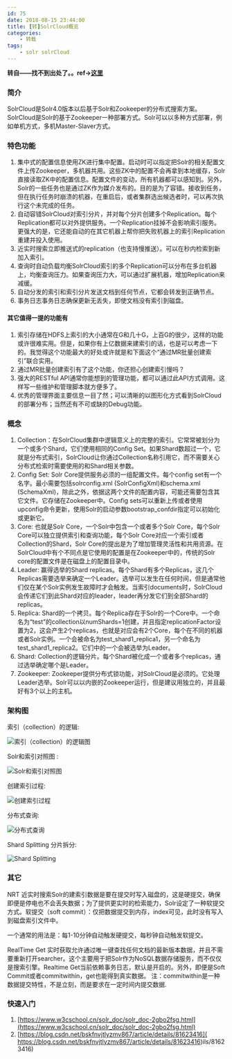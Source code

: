 ```yaml
---
id: 75
date: 2018-08-15 23:44:00
title: [转]SolrCloud概览
categories:
    - 转载
tags:
    - solr solrCloud
---
```


**转自——找不到出处了。。ref->[这里](https://blog.csdn.net/Yoara/article/details/50825211)**

### 简介

SolrCloud是Solr4.0版本以后基于Solr和Zookeeper的分布式搜索方案。SolrCloud是Solr的基于Zookeeper一种部署方式。Solr可以以多种方式部署，例如单机方式，多机Master-Slaver方式。

### 特色功能
1. 集中式的配置信息使用ZK进行集中配置。启动时可以指定把Solr的相关配置文件上传Zookeeper，多机器共用。这些ZK中的配置不会再拿到本地缓存，Solr直接读取ZK中的配置信息。配置文件的变动，所有机器都可以感知到。另外，Solr的一些任务也是通过ZK作为媒介发布的。目的是为了容错。接收到任务，但在执行任务时崩溃的机器，在重启后，或者集群选出候选者时，可以再次执行这个未完成的任务。
2. 自动容错SolrCloud对索引分片，并对每个分片创建多个Replication。每个Replication都可以对外提供服务。一个Replication挂掉不会影响索引服务。更强大的是，它还能自动的在其它机器上帮你把失败机器上的索引Replication重建并投入使用。
3. 近实时搜索立即推送式的replication（也支持慢推送）。可以在秒内检索到新加入索引。
4. 查询时自动负载均衡SolrCloud索引的多个Replication可以分布在多台机器上，均衡查询压力。如果查询压力大，可以通过扩展机器，增加Replication来减缓。
5. 自动分发的索引和索引分片发送文档到任何节点，它都会转发到正确节点。
6. 事务日志事务日志确保更新无丢失，即使文档没有索引到磁盘。

#### 其它值得一提的功能有
1. 索引存储在HDFS上索引的大小通常在G和几十G，上百G的很少，这样的功能或许很难实用。但是，如果你有上亿数据来建索引的话，也是可以考虑一下的。我觉得这个功能最大的好处或许就是和下面这个“通过MR批量创建索引”联合实用。
2. 通过MR批量创建索引有了这个功能，你还担心创建索引慢吗？
3. 强大的RESTful API通常你能想到的管理功能，都可以通过此API方式调用。这样写一些维护和管理脚本就方便多了。
4. 优秀的管理界面主要信息一目了然；可以清晰的以图形化方式看到SolrCloud的部署分布；当然还有不可或缺的Debug功能。

### 概念
1. Collection：在SolrCloud集群中逻辑意义上的完整的索引。它常常被划分为一个或多个Shard，它们使用相同的Config Set。如果Shard数超过一个，它就是分布式索引，SolrCloud让你通过Collection名称引用它，而不需要关心分布式检索时需要使用的和Shard相关参数。
2. Config Set: Solr Core提供服务必须的一组配置文件。每个config set有一个名字。最小需要包括solrconfig.xml (SolrConfigXml)和schema.xml (SchemaXml)，除此之外，依据这两个文件的配置内容，可能还需要包含其它文件。它存储在Zookeeper中。Config sets可以重新上传或者使用upconfig命令更新，使用Solr的启动参数bootstrap_confdir指定可以初始化或更新它。
3. Core: 也就是Solr Core，一个Solr中包含一个或者多个Solr Core，每个Solr Core可以独立提供索引和查询功能，每个Solr Core对应一个索引或者Collection的Shard，Solr Core的提出是为了增加管理灵活性和共用资源。在SolrCloud中有个不同点是它使用的配置是在Zookeeper中的，传统的Solr core的配置文件是在磁盘上的配置目录中。
4. Leader: 赢得选举的Shard replicas。每个Shard有多个Replicas，这几个Replicas需要选举来确定一个Leader。选举可以发生在任何时间，但是通常他们仅在某个Solr实例发生故障时才会触发。当索引documents时，SolrCloud会传递它们到此Shard对应的leader，leader再分发它们到全部Shard的replicas。
5. Replica: Shard的一个拷贝。每个Replica存在于Solr的一个Core中。一个命名为“test”的collection以numShards=1创建，并且指定replicationFactor设置为2，这会产生2个replicas，也就是对应会有2个Core，每个在不同的机器或者Solr实例。一个会被命名为test_shard1_replica1，另一个命名为test_shard1_replica2。它们中的一个会被选举为Leader。
6. Shard: Collection的逻辑分片。每个Shard被化成一个或者多个replicas，通过选举确定哪个是Leader。
7. Zookeeper: Zookeeper提供分布式锁功能，对SolrCloud是必须的。它处理Leader选举。Solr可以以内嵌的Zookeeper运行，但是建议用独立的，并且最好有3个以上的主机。

### 架构图

索引（collection）的逻辑:

![索引（collection）的逻辑图](http://oss.allocmem.com/blog/solr-1.jpg)

Solr和索引对照图 :

![Solr和索引对照图](http://oss.allocmem.com/blog/solr-2.jpg)

创建索引过程:

![创建索引过程](http://oss.allocmem.com/blog/solr-3.jpg)

分布式查询:

![分布式查询](http://oss.allocmem.com/blog/solr-4.jpg)

Shard Splitting 分片拆分:

![Shard Splitting ](http://oss.allocmem.com/blog/solr-5.jpg)

### 其它
NRT 近实时搜索Solr的建索引数据是要在提交时写入磁盘的，这是硬提交，确保即便是停电也不会丢失数据；为了提供更实时的检索能力，Solr设定了一种软提交方式。软提交（soft commit）：仅把数据提交到内存，index可见，此时没有写入到磁盘索引文件中。

一个通常的用法是：每1-10分钟自动触发硬提交，每秒钟自动触发软提交。

RealTime Get 实时获取允许通过唯一键查找任何文档的最新版本数据，并且不需要重新打开searcher。这个主要用于把Solr作为NoSQL数据存储服务，而不仅仅是搜索引擎。Realtime Get当前依赖事务日志，默认是开启的。另外，即便是Soft Commit或者commitwithin，get也能得到真实数据。 注：commitwithin是一种数据提交特性，不是立刻，而是要求在一定时间内提交数据.

### 快速入门
1. [https://www.w3cschool.cn/solr_doc/solr_doc-2gbo2fsg.html](https://www.w3cschool.cn/solr_doc/solr_doc-2gbo2fsg.html)
2. [https://blog.csdn.net/bskfnvjtlyzmv867/article/details/81623416]( https://blog.csdn.net/bskfnvjtlyzmv867/article/details/81623416)ils/81623416)